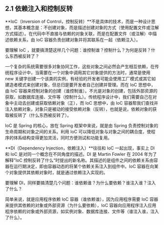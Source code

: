 ## 2.1 依赖注入和控制反转

**IoC（Inversion of Control，控制反转）**不是具体的技术，而是一种设计思想，其基本概念是：不创建对象，而是描述创建对象的方式（使用配置文件或注解方式描述）。在代码中不直接与依赖的对象关联，而是在配置文件（或注解）中描述依赖关系，由 IoC 容器负责创建对象并将其联系在一起（依赖注入）。

要理解 IoC ，就要搞清楚这样几个问题：谁控制谁？控制什么？为何是反转？什么东西被反转了？

一个复杂的系统需要很多对象协同工作，这些对象之间必然会产生相互依赖，在传统程序设计中，当需要在一个对象中调用其它对象提供的方法时，通常是使用 new 关键字创建一个该类的实例，有经验的开发者可能会使用工厂模式或其它如建造者模式来创建对象，但总归是要开发者自己创建并管理。而在 IoC 思想中，由 IoC 容器来控制对象的创建（谁控制谁）。不光是对象的创建，包括外部资源的获取，如数据库连接、文件等（控制什么）。传统程序设计中，我们需要自己在对象中主动去创建或获取依赖对象（正），而 IoC 思想中，由 IoC 容器帮我们查找并注入依赖对象，对象只是被动的接受依赖对象（反转），也就是说，依赖对象的获取被反转了（什么东西被反转了）。

IoC 是 Spring 的核心，放在 Spring 框架中来说，就是由 Spring 负责控制对象的生命周期和对象之间的关系。利用 IoC 可以降低对象与对象之间的耦合度，使程序的体系结构变得更加灵活，同时方便测试和功能复用。

**DI（Dependency Injection，依赖注入）**往往和 IoC 一起出现，事实上 DI 和 IoC 是对同一个概念在不同角度的描述。DI 是 Martin Fowler 在 2004 年为了解释”IoC 控制反转了什么“时提出的新名称。其描述的是组件之间的依赖关系由容器在运行期决定，即由容器动态的将某个依赖关系注入到组件中。IoC 容器在向某个对象提供其依赖对象时，就是通过依赖注入实现的。

要理解 DI，同样要搞清楚几个问题：谁依赖谁？为什么要依赖？谁注入谁？注入了什么？

简单来说，就是应用程序依赖 IoC 容器（谁依赖谁），因为应用程序需要 IoC 容器来提供其依赖的对象或外部资源（为什么要依赖），IoC 容器向应用程序注入应用程序依赖的对象或外部资源，如实例对象、数据库连接、文件等（谁注入谁，注入了什么）。
